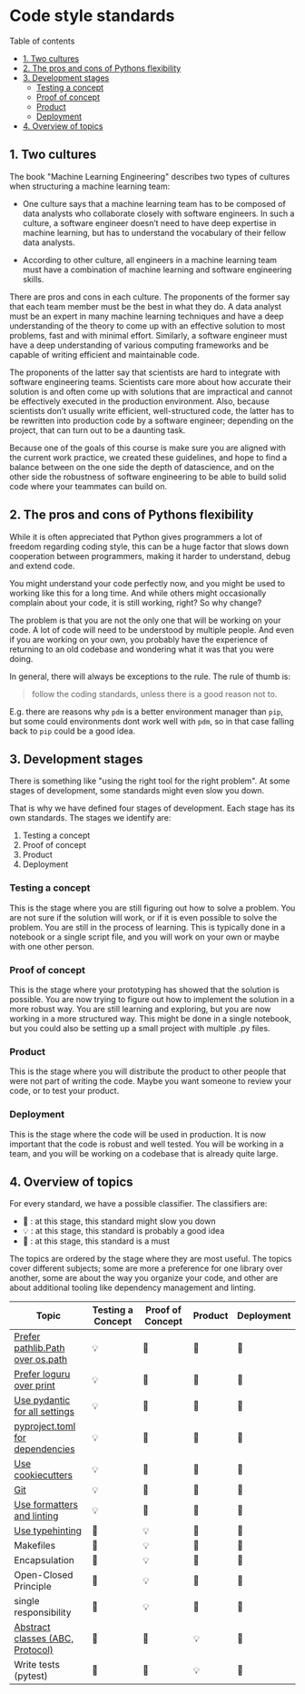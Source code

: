 # Code style standards

Table of contents

- [1. Two cultures](#1-two-cultures)
- [2. The pros and cons of Pythons flexibility](#2-the-pros-and-cons-of-pythons-flexibility)
- [3. Development stages](#3-development-stages)
  - [Testing a concept](#testing-a-concept)
  - [Proof of concept](#proof-of-concept)
  - [Product](#product)
  - [Deployment](#deployment)
- [4. Overview of topics](#4-overview-of-topics)

## 1. Two cultures

The book "Machine Learning Engineering" describes two types of cultures when structuring a machine learning team:

- One culture says that a machine learning team has to be composed of data analysts who collaborate closely with software engineers. In such a culture, a software engineer doesn’t need to have deep expertise in machine learning, but has to understand the vocabulary of their fellow data analysts.

- According to other culture, all engineers in a machine learning team must have a combination of machine learning and software engineering skills.

There are pros and cons in each culture. The proponents of the former say that each team member must be the best in what they do. A data analyst must be an expert in many machine learning techniques and have a deep understanding of the theory to come up with an effective solution to most problems, fast and with minimal effort. Similarly, a software engineer must have a deep understanding of various computing frameworks and be capable
of writing efficient and maintainable code.

The proponents of the latter say that scientists are hard to integrate with software engineering teams. Scientists care more about how accurate their solution is and often come up with solutions that are impractical and cannot be effectively executed in the production environment. Also, because scientists don’t usually write efficient, well-structured code, the
latter has to be rewritten into production code by a software engineer; depending on the project, that can turn out to be a daunting task.

Because one of the goals of this course is make sure you are aligned with the current work practice, we created these guidelines, and hope to find a balance between on the one side the depth of datascience, and on the other side the robustness of software engineering to be able to build solid code where your teammates can build on.

## 2. The pros and cons of Pythons flexibility

While it is often appreciated that Python gives programmers a lot of freedom regarding coding style, this can be a huge factor that slows down cooperation between programmers, making it harder to understand, debug and extend code.

You might understand your code perfectly now, and you might be used to working like this for a long time. And while others might occasionally complain about your code, it is still working, right? So why change?

The problem is that you are not the only one that will be working on your code. A lot of code will need to be understood by multiple people. And even if you are working on your own, you probably have the experience of returning to an old codebase and wondering what it was that you were doing.

In general, there will always be exceptions to the rule. The rule of thumb is:

> follow the coding standards, unless there is a good reason not to.

E.g. there are reasons why `pdm` is a better environment manager than `pip`, but some could environments dont work well with `pdm`, so in that case falling back to `pip` could be a good idea.

## 3. Development stages

There is something like "using the right tool for the right problem". At some stages of development, some standards might even slow you down.

That is why we have defined four stages of development. Each stage has its own standards. The stages we identify are:

1. Testing a concept
1. Proof of concept
1. Product
1. Deployment

### Testing a concept

This is the stage where you are still figuring out how to solve a problem. You are not sure if the solution will work, or if it is even possible to solve the problem. You are still in the process of learning. This is typically done in a notebook or a single script file, and you will work on your own or maybe with one other person.

### Proof of concept

This is the stage where your prototyping has showed that the solution is possible. You are now trying to figure out how to implement the solution in a more robust way. You are still learning and exploring, but you are now working in a more structured way. This might be done in a single notebook, but you could also be setting up a small project with multiple .py files.

### Product

This is the stage where you will distribute the product to other people that were not part of writing the code. Maybe you want someone to review your code, or to test your product.

### Deployment

This is the stage where the code will be used in production. It is now important that the code is robust and well tested. You will be working in a team, and you will be working on a codebase that is already quite large.

## 4. Overview of topics

For every standard, we have a possible classifier. The classifiers are:

- 🐌 : at this stage, this standard might slow you down
- 💡 : at this stage, this standard is probably a good idea
- 🏅 : at this stage, this standard is a must

The topics are ordered by the stage where they are most useful.
The topics cover different subjects; some are more a preference for one library over another, some are about the way you organize your code, and other are about additional tooling like dependency management and linting.

| Topic                                                                            | Testing a Concept | Proof of Concept | Product | Deployment |
| -------------------------------------------------------------------------------- | ----------------- | ---------------- | ------- | ---------- |
| [Prefer pathlib.Path over os.path](pathlib.md)                                   | 💡                 | 🏅                | 🏅       | 🏅          |
| [Prefer loguru over print](loguru.md)                                            | 💡                 | 🏅                | 🏅       | 🏅          |
| [Use pydantic for all settings](pydantic.md)                                     | 💡                 | 🏅                | 🏅       | 🏅          |
| [pyproject.toml for dependencies](03_dependencies_management.md) | 💡                 | 🏅                | 🏅       | 🏅          |
| [Use cookiecutters](cookiecutter.md)                                             | 💡                 | 🏅                | 🏅       | 🏅          |
| [Git](01_git_basics.md)                                                   | 💡                 | 🏅                | 🏅       | 🏅          |
| [Use formatters and linting](linting.md)                                         | 💡                 | 🏅                | 🏅       | 🏅          |
| [Use typehinting](typehinting.md)                                                | 🐌                 | 💡                | 🏅       | 🏅          |
| Makefiles                                     | 🐌                 | 💡                | 🏅       | 🏅          |
| Encapsulation                                                                    | 🐌                 | 💡                | 🏅       | 🏅          |
| Open-Closed Principle                                                            | 🐌                 | 💡                | 🏅       | 🏅          |
| single responsibility                                                            | 🐌                 | 💡                | 🏅       | 🏅          |
| [Abstract classes (ABC, Protocol)](typehinting.md)                               | 🐌                 | 🐌                | 💡       | 🏅          |
| Write tests (pytest)                                                             | 🐌                 | 🐌                | 💡       | 🏅          |
